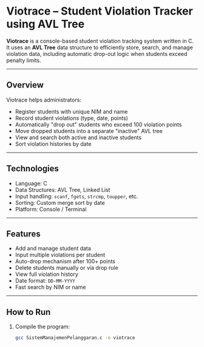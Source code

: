 # Viotrace – Student Violation Tracker using AVL Tree

**Viotrace** is a console-based student violation tracking system written in C.  
It uses an **AVL Tree** data structure to efficiently store, search, and manage violation data, including automatic drop-out logic when students exceed penalty limits.

---

## Overview

Viotrace helps administrators:
- Register students with unique NIM and name
- Record student violations (type, date, points)
- Automatically "drop out" students who exceed 100 violation points
- Move dropped students into a separate "inactive" AVL tree
- View and search both active and inactive students
- Sort violation histories by date

---

## Technologies

- Language: C
- Data Structures: AVL Tree, Linked List
- Input handling: `scanf`, `fgets`, `strcmp`, `toupper`, etc.
- Sorting: Custom merge sort by date
- Platform: Console / Terminal

---

## Features

- Add and manage student data
- Input multiple violations per student
- Auto-drop mechanism after 100+ points
- Delete students manually or via drop rule
- View full violation history
- Date format: `DD-MM-YYYY`
- Fast search by NIM or name

---

## How to Run

1. Compile the program:
   ```bash
   gcc SistemManajemenPelanggaran.c -o viotrace
